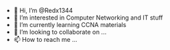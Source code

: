 - 👋 Hi, I’m @Redx1344
- 👀 I’m interested in Computer Networking and IT stuff
- 🌱 I’m currently learning CCNA materials
- 💞️ I’m looking to collaborate on ...
- 📫 How to reach me ...

<!---
Redx1344/Redx1344 is a ✨ special ✨ repository because its `README.md` (this file) appears on your GitHub profile.
You can click the Preview link to take a look at your changes.
--->
